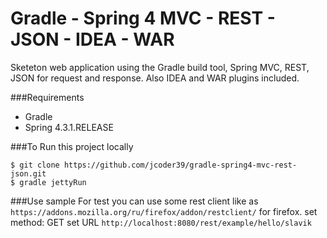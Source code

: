 Gradle - Spring 4 MVC - REST - JSON - IDEA - WAR
===============================
Sketeton web application using the Gradle build tool, Spring MVC, REST, JSON for request and response. Also IDEA and WAR plugins included.

###Requirements
* Gradle
* Spring 4.3.1.RELEASE

###To Run this project locally
```shell
$ git clone https://github.com/jcoder39/gradle-spring4-mvc-rest-json.git
$ gradle jettyRun
```

###Use sample
For test you can use some rest client like as ```https://addons.mozilla.org/ru/firefox/addon/restclient/``` for firefox.
set method: GET
set URL ```http://localhost:8080/rest/example/hello/slavik```